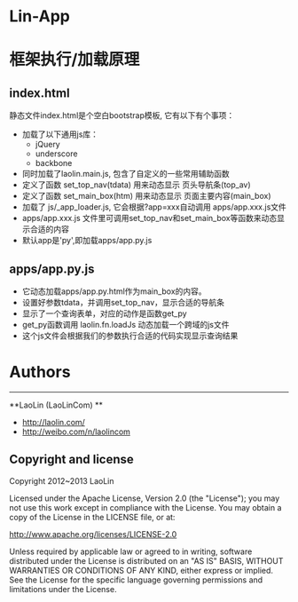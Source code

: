 Lin-App
=================


# 框架执行/加载原理

## index.html

静态文件index.html是个空白bootstrap模板,
它有以下有个事项：

* 加载了以下通用js库：
  - jQuery
  - underscore
  - backbone
* 同时加载了laolin.main.js, 包含了自定义的一些常用辅助函数
* 定义了函数 set_top_nav(tdata) 用来动态显示 页头导航条(top_av)
* 定义了函数 set_main_box(htm) 用来动态显示 页面主要内容(main_box)
* 加载了 js/_app_loader.js, 它会根据?app=xxx自动调用 apps/app.xxx.js文件
* apps/app.xxx.js 文件里可调用set_top_nav和set_main_box等函数来动态显示合适的内容
* 默认app是'py',即加载apps/app.py.js

## apps/app.py.js

- 它动态加载apps/app.py.html作为main_box的内容。
- 设置好参数tdata，并调用set_top_nav，显示合适的导航条
- 显示了一个查询表单，对应的动作是函数get_py
- get_py函数调用 laolin.fn.loadJs 动态加载一个跨域的js文件
- 这个js文件会根据我们的参数执行合适的代码实现显示查询结果

# Authors
-------

**LaoLin (LaoLinCom) **

+ http://laolin.com/
+ http://weibo.com/n/laolincom
 

Copyright and license
---------------------

Copyright 2012~2013 LaoLin 

Licensed under the Apache License, Version 2.0 (the "License");
you may not use this work except in compliance with the License.
You may obtain a copy of the License in the LICENSE file, or at:

   http://www.apache.org/licenses/LICENSE-2.0

Unless required by applicable law or agreed to in writing, software
distributed under the License is distributed on an "AS IS" BASIS,
WITHOUT WARRANTIES OR CONDITIONS OF ANY KIND, either express or implied.
See the License for the specific language governing permissions and
limitations under the License.
